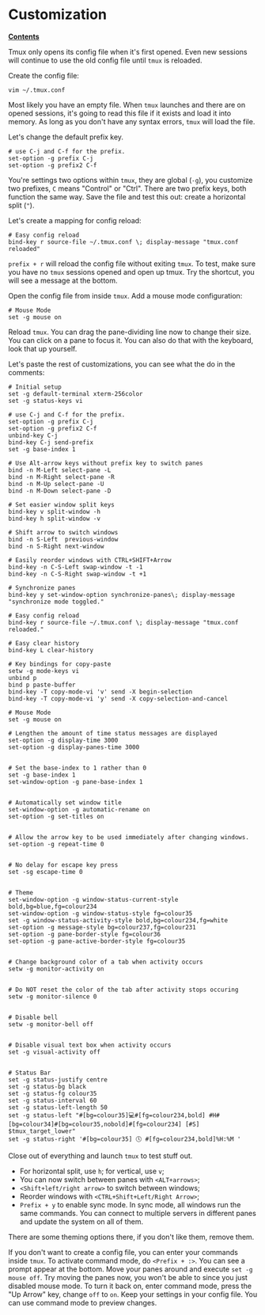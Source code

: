 # Customization

[**Contents**](01-intro.md)

Tmux only opens its config file when it's first opened. Even new sessions will
continue to use the old config file until `tmux` is reloaded.

Create the config file:

    vim ~/.tmux.conf

Most likely you have an empty file. When `tmux` launches and there are on
opened sessions, it's going to read this file if it exists and load it into
memory. As long as you don't have any syntax errors, `tmux` will load the file.

Let's change the default prefix key.

    # use C-j and C-f for the prefix.
    set-option -g prefix C-j
    set-option -g prefix2 C-f

You're settings two options within `tmux`, they are global (`-g`), you
customize two prefixes, `C` means "Control" or "Ctrl". There are two prefix
keys, both function the same way. Save the file and test this out: create a
horizontal split (`"`).

Let's create a mapping for config reload:

    # Easy config reload
    bind-key r source-file ~/.tmux.conf \; display-message "tmux.conf reloaded"

`prefix + r` will reload the config file without exiting `tmux`. To test, make
sure you have no `tmux` sessions opened and open up tmux. Try the shortcut, you
will see a message at the bottom.

Open the config file from inside `tmux`. Add a mouse mode configuration:

    # Mouse Mode
    set -g mouse on 

Reload `tmux`. You can drag the pane-dividing line now to change their size.
You can click on a pane to focus it. You can also do that with the keyboard,
look that up yourself.

Let's paste the rest of customizations, you can see what the do in the
comments:

    # Initial setup
    set -g default-terminal xterm-256color
    set -g status-keys vi

    # use C-j and C-f for the prefix.
    set-option -g prefix C-j
    set-option -g prefix2 C-f
    unbind-key C-j
    bind-key C-j send-prefix
    set -g base-index 1

    # Use Alt-arrow keys without prefix key to switch panes
    bind -n M-Left select-pane -L
    bind -n M-Right select-pane -R
    bind -n M-Up select-pane -U
    bind -n M-Down select-pane -D

    # Set easier window split keys
    bind-key v split-window -h
    bind-key h split-window -v

    # Shift arrow to switch windows
    bind -n S-Left  previous-window
    bind -n S-Right next-window

    # Easily reorder windows with CTRL+SHIFT+Arrow
    bind-key -n C-S-Left swap-window -t -1
    bind-key -n C-S-Right swap-window -t +1

    # Synchronize panes
    bind-key y set-window-option synchronize-panes\; display-message "synchronize mode toggled."

    # Easy config reload
    bind-key r source-file ~/.tmux.conf \; display-message "tmux.conf reloaded."

    # Easy clear history
    bind-key L clear-history

    # Key bindings for copy-paste
    setw -g mode-keys vi
    unbind p
    bind p paste-buffer
    bind-key -T copy-mode-vi 'v' send -X begin-selection
    bind-key -T copy-mode-vi 'y' send -X copy-selection-and-cancel

    # Mouse Mode
    set -g mouse on

    # Lengthen the amount of time status messages are displayed
    set-option -g display-time 3000
    set-option -g display-panes-time 3000


    # Set the base-index to 1 rather than 0
    set -g base-index 1
    set-window-option -g pane-base-index 1


    # Automatically set window title
    set-window-option -g automatic-rename on
    set-option -g set-titles on


    # Allow the arrow key to be used immediately after changing windows.
    set-option -g repeat-time 0


    # No delay for escape key press
    set -sg escape-time 0


    # Theme
    set-window-option -g window-status-current-style bold,bg=blue,fg=colour234
    set-window-option -g window-status-style fg=colour35
    set -g window-status-activity-style bold,bg=colour234,fg=white
    set-option -g message-style bg=colour237,fg=colour231
    set-option -g pane-border-style fg=colour36
    set-option -g pane-active-border-style fg=colour35


    # Change background color of a tab when activity occurs
    setw -g monitor-activity on


    # Do NOT reset the color of the tab after activity stops occuring
    setw -g monitor-silence 0


    # Disable bell
    setw -g monitor-bell off


    # Disable visual text box when activity occurs
    set -g visual-activity off


    # Status Bar
    set -g status-justify centre
    set -g status-bg black
    set -g status-fg colour35
    set -g status-interval 60
    set -g status-left-length 50
    set -g status-left "#[bg=colour35]💻#[fg=colour234,bold] #H#[bg=colour34]#[bg=colour35,nobold]#[fg=colour234] [#S] $tmux_target_lower"
    set -g status-right '#[bg=colour35] 🕔 #[fg=colour234,bold]%H:%M '

Close out of everything and launch `tmux` to test stuff out.

- For horizontal split, use `h`; for vertical, use `v`;
- You can now switch between panes with `<ALT+arrows>`;
- `<Shift+left/right arrow>` to switch between windows;
- Reorder windows with `<CTRL+Shift+Left/Right Arrow>`;
- `Prefix + y` to enable sync mode. In sync mode, all windows run the same
  commands. You can connect to multiple servers in different panes and update
  the system on all of them.

There are some theming options there, if you don't like them, remove them.

If you don't want to create a config file, you can enter your commands inside
`tmux`. To activate command mode, do `<Prefix + :>`. You can see a prompt
appear at the bottom. Move your panes around and execute `set -g mouse off`.
Try moving the panes now, you won't be able to since you just disabled mouse
mode. To turn it back on, enter command mode, press the "Up Arrow" key, change
`off` to `on`. Keep your settings in your config file. You can use command mode
to preview changes.
